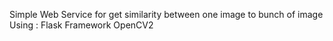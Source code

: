 Simple Web Service for get similarity between one image to bunch of image
Using :
Flask Framework
OpenCV2
